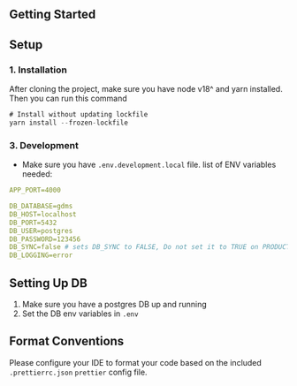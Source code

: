 ## Getting Started

## Setup

### 1. Installation

After cloning the project, make sure you have node v18^ and yarn installed.
Then you can run this command

```jsx
# Install without updating lockfile
yarn install --frozen-lockfile
```

### 3. Development

- Make sure you have `.env.development.local` file. list of ENV variables needed:

```yml
APP_PORT=4000

DB_DATABASE=gdms
DB_HOST=localhost
DB_PORT=5432
DB_USER=postgres
DB_PASSWORD=123456
DB_SYNC=false # sets DB_SYNC to FALSE, Do not set it to TRUE on PRODUCTION mode
DB_LOGGING=error

```

## Setting Up DB

1. Make sure you have a postgres DB up and running
2. Set the DB env variables in `.env`

## Format Conventions

Please configure your IDE to format your code based on the included `.prettierrc.json` `prettier` config file.
